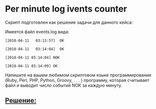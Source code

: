 # Per minute log ivents counter

Скрипт подготовлен как решение задачи для данного кейса:

Имеется файл events.log вида:    
```text
[2018-04-11   03:13:57]  OK

[2018-04-11   03:14:04]  OK

[2018-04-11 03:14:04] NOK

[2018-04-11 03:14:09] OK
```

Напишите на вашем любимом скриптовом языке программирования (Ruby, Perl, PHP, Python, Groovy, . . . )  программу, которая считывает файл и выводит число событий NOK за каждую минуту.

## [Решение:](main.py)
